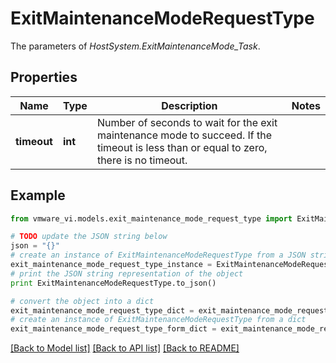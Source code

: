 # ExitMaintenanceModeRequestType

The parameters of *HostSystem.ExitMaintenanceMode_Task*. 

## Properties
Name | Type | Description | Notes
------------ | ------------- | ------------- | -------------
**timeout** | **int** | Number of seconds to wait for the exit maintenance mode to succeed. If the timeout is less than or equal to zero, there is no timeout.  | 

## Example

```python
from vmware_vi.models.exit_maintenance_mode_request_type import ExitMaintenanceModeRequestType

# TODO update the JSON string below
json = "{}"
# create an instance of ExitMaintenanceModeRequestType from a JSON string
exit_maintenance_mode_request_type_instance = ExitMaintenanceModeRequestType.from_json(json)
# print the JSON string representation of the object
print ExitMaintenanceModeRequestType.to_json()

# convert the object into a dict
exit_maintenance_mode_request_type_dict = exit_maintenance_mode_request_type_instance.to_dict()
# create an instance of ExitMaintenanceModeRequestType from a dict
exit_maintenance_mode_request_type_form_dict = exit_maintenance_mode_request_type.from_dict(exit_maintenance_mode_request_type_dict)
```
[[Back to Model list]](../README.md#documentation-for-models) [[Back to API list]](../README.md#documentation-for-api-endpoints) [[Back to README]](../README.md)


